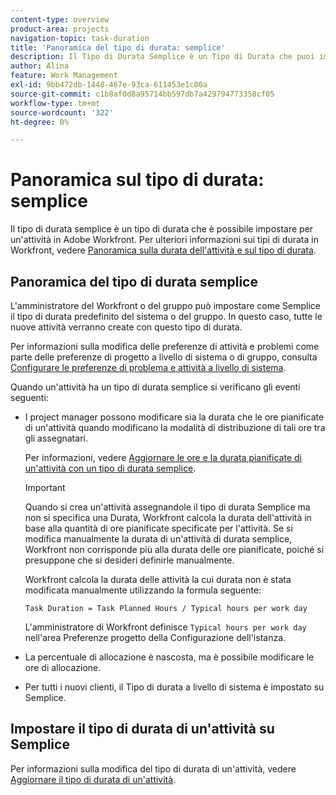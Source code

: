 ```yaml
---
content-type: overview
product-area: projects
navigation-topic: task-duration
title: 'Panoramica del tipo di durata: semplice'
description: Il Tipo di Durata Semplice è un Tipo di Durata che puoi impostare per un’attività in Adobe Workfront.
author: Alina
feature: Work Management
exl-id: 9bb472db-1448-467e-93ca-611453e1c00a
source-git-commit: c1b8af0d8a95714bb597db7a429794773358cf05
workflow-type: tm+mt
source-wordcount: '322'
ht-degree: 0%

---
```


# Panoramica sul tipo di durata: semplice

<!-- Audited: 5/2025 -->

Il tipo di durata semplice è un tipo di durata che è possibile impostare per un&#39;attività in Adobe Workfront. Per ulteriori informazioni sui tipi di durata in Workfront, vedere [Panoramica sulla durata dell&#39;attività e sul tipo di durata](../../../manage-work/tasks/taskdurtn/task-duration-and-duration-type.md).

## Panoramica del tipo di durata semplice

L&#39;amministratore del Workfront o del gruppo può impostare come Semplice il tipo di durata predefinito del sistema o del gruppo. In questo caso, tutte le nuove attività verranno create con questo tipo di durata.

Per informazioni sulla modifica delle preferenze di attività e problemi come parte delle preferenze di progetto a livello di sistema o di gruppo, consulta [Configurare le preferenze di problema e attività a livello di sistema](../../../administration-and-setup/set-up-workfront/configure-system-defaults/set-task-issue-preferences.md).

Quando un&#39;attività ha un tipo di durata semplice si verificano gli eventi seguenti:

* I project manager possono modificare sia la durata che le ore pianificate di un&#39;attività quando modificano la modalità di distribuzione di tali ore tra gli assegnatari.

  Per informazioni, vedere [Aggiornare le ore e la durata pianificate di un&#39;attività con un tipo di durata semplice](../../../manage-work/tasks/taskdurtn/update-planned-hours-duration-for-simple-duration-task.md).

  >[!IMPORTANT]
  >
  >Quando si crea un&#39;attività assegnandole il tipo di durata Semplice ma non si specifica una Durata, Workfront calcola la durata dell&#39;attività in base alla quantità di ore pianificate specificate per l&#39;attività. Se si modifica manualmente la durata di un&#39;attività di durata semplice, Workfront non corrisponde più alla durata delle ore pianificate, poiché si presuppone che si desideri definirle manualmente.
  >
  >Workfront calcola la durata delle attività la cui durata non è stata modificata manualmente utilizzando la formula seguente:
  >
  > `Task Duration = Task Planned Hours / Typical hours per work day`
  >
  >L&#39;amministratore di Workfront definisce `Typical hours per work day` nell&#39;area Preferenze progetto della Configurazione dell&#39;istanza.

* La percentuale di allocazione è nascosta, ma è possibile modificare le ore di allocazione.
* Per tutti i nuovi clienti, il Tipo di durata a livello di sistema è impostato su Semplice.

## Impostare il tipo di durata di un&#39;attività su Semplice

Per informazioni sulla modifica del tipo di durata di un&#39;attività, vedere [Aggiornare il tipo di durata di un&#39;attività](../../../manage-work/tasks/taskdurtn/update-duration-type-of-task.md).

<!--
<p data-mc-conditions="QuicksilverOrClassic.Draft mode">(NOTE: replaced with new article linked above)</p>
-->

<!--
<ol data-mc-conditions="QuicksilverOrClassic.Draft mode">
<li value="1">Go to a task for which you want to change the Duration Type.</li>
<li value="2"> <p data-mc-conditions="QuicksilverOrClassic.Quicksilver">Click <strong>Task Details</strong> in the left panel, then in the Overview area double click <strong>Duration Type</strong>. </p> </li>
<li value="3"> <p>Select <strong>Simple</strong> from the drop-down menu.</p> </li>
<li value="4">Click <strong>Save</strong> <strong>Changes</strong><strong>.</strong></li>
</ol>
-->
